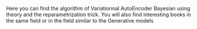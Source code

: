 Here you can find the algorithm of Variationnal AutoEncoder Bayesian using theory and the reparametrization trick. You will also find interesting books in the same field or in the field similar to the Generative models
